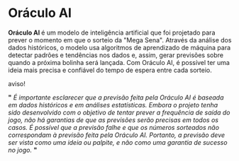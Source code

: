 # Oráculo AI
  


<strong> Oráculo AI </strong> é um modelo de inteligência artificial que foi projetado para prever o momento em que o sorteio da "Mega Sena". Através da análise dos dados históricos, o modelo usa algoritmos de aprendizado de máquina para detectar padrões e tendências nos dados e, assim, gerar previsões sobre quando a próxima bolinha será lançada. Com Oráculo AI, é possível ter uma ideia mais precisa e confiável do tempo de espera entre cada sorteio.
 </br>



aviso!       

<strong>"</strong>  _É importante esclarecer que a previsão feita pela Oráculo AI é baseada em dados históricos e em análises estatísticas. Embora o projeto tenha sido desenvolvido com o objetivo de tentar prever a frequência de saída do jogo, não há garantias de que as previsões serão precisas em todos os casos. É possível que a previsão falhe e que os números sorteados não correspondam à previsão feita pela Oráculo AI. Portanto, a previsão deve ser vista como uma ideia ou palpite, e não como uma garantia de sucesso no jogo._ <strong>"</strong> 

